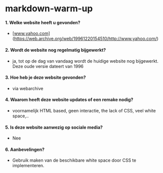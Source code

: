 # markdown-warm-up

#### 1. Welke website heeft u gevonden?
- [www.yahoo.com] (https://web.archive.org/web/19961220154510/http://www.yahoo.com/)
#### 2. Wordt de website nog regelmatig bijgewerkt?
- ja, tot op de dag van vandaag wordt de huidige website nog bijgewerkt. Deze oude versie dateert van 1996
#### 3. Hoe heb je deze website gevonden? 
- via webarchive
#### 4. Waarom heeft deze website updates of een remake nodig?
- voornamelijk HTML based, geen interactie, the lack of CSS, veel white space,..
#### 5. Is deze website aanwezig op sociale media?
- Nee
#### 6. Aanbevelingen?
- Gebruik maken van de beschikbare white space door CSS te implementeren. 
